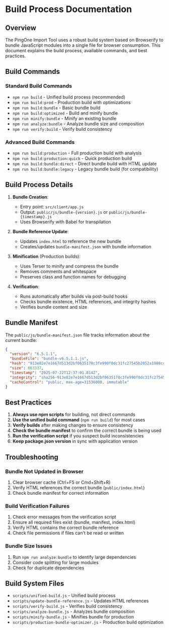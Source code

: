 # Build Process Documentation

## Overview

The PingOne Import Tool uses a robust build system based on Browserify to bundle JavaScript modules into a single file for browser consumption. This document explains the build process, available commands, and best practices.

## Build Commands

### Standard Build Commands

- `npm run build` - Unified build process (recommended)
- `npm run build:prod` - Production build with optimizations
- `npm run build:bundle` - Basic bundle build
- `npm run build:optimized` - Build and minify bundle
- `npm run minify:bundle` - Minify an existing bundle
- `npm run analyze:bundle` - Analyze bundle size and composition
- `npm run verify:build` - Verify build consistency

### Advanced Build Commands

- `npm run build:production` - Full production build with analysis
- `npm run build:production:quick` - Quick production build
- `npm run build:bundle:direct` - Direct bundle build with HTML update
- `npm run build:bundle:legacy` - Legacy bundle build (for compatibility)

## Build Process Details

1. **Bundle Creation**:
   - Entry point: `src/client/app.js`
   - Output: `public/js/bundle-{version}.js` or `public/js/bundle-{timestamp}.js`
   - Uses Browserify with Babel for transpilation

2. **Bundle Reference Update**:
   - Updates `index.html` to reference the new bundle
   - Creates/updates `bundle-manifest.json` with bundle information

3. **Minification** (Production builds):
   - Uses Terser to minify and compress the bundle
   - Removes comments and whitespace
   - Preserves class and function names for debugging

4. **Verification**:
   - Runs automatically after builds via post-build hooks
   - Checks bundle existence, HTML references, and integrity hashes
   - Verifies bundle content and size

## Bundle Manifest

The `public/js/bundle-manifest.json` file tracks information about the current bundle:

```json
{
  "version": "6.5.1.1",
  "bundleFile": "bundle-v6.5.1.1.js",
  "hash": "913e82e7e1667d513d2bf0635178c3fe990f0dc31fc27545b2052a1988cd2737",
  "size": 663337,
  "timestamp": "2025-07-22T12:37:01.814Z",
  "integrity": "sha256-913e82e7e1667d513d2bf0635178c3fe990f0dc31fc27545b2052a1988cd2737",
  "cacheControl": "public, max-age=31536000, immutable"
}
```

## Best Practices

1. **Always use npm scripts** for building, not direct commands
2. **Use the unified build command** (`npm run build`) for most cases
3. **Verify builds** after making changes to ensure consistency
4. **Check the bundle manifest** to confirm the correct bundle is being used
5. **Run the verification script** if you suspect build inconsistencies
6. **Keep package.json version** in sync with application version

## Troubleshooting

### Bundle Not Updated in Browser

1. Clear browser cache (Ctrl+F5 or Cmd+Shift+R)
2. Verify HTML references the correct bundle (`public/index.html`)
3. Check bundle manifest for correct information

### Build Verification Failures

1. Check error messages from the verification script
2. Ensure all required files exist (bundle, manifest, index.html)
3. Verify HTML contains the correct bundle reference
4. Check file permissions if files can't be read or written

### Bundle Size Issues

1. Run `npm run analyze:bundle` to identify large dependencies
2. Consider code splitting for large modules
3. Check for duplicate dependencies

## Build System Files

- `scripts/unified-build.js` - Unified build process
- `scripts/update-bundle-reference.js` - Updates HTML references
- `scripts/verify-build.js` - Verifies build consistency
- `scripts/analyze-bundle.js` - Analyzes bundle composition
- `scripts/minify-bundle.js` - Minifies bundle for production
- `scripts/production-bundle-optimizer.js` - Production build optimization